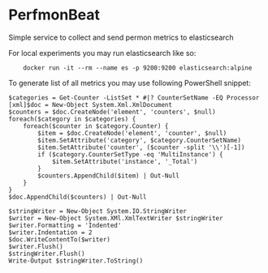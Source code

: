 PerfmonBeat
===========

Simple service to collect and send permon metrics to elasticsearch

For local experiments you may run elasticsearch like so:

```
	docker run -it --rm --name es -p 9200:9200 elasticsearch:alpine
```

To generate list of all metrics you may use following PowerShell snippet:

```
$categories = Get-Counter -ListSet * #|? CounterSetName -EQ Processor
[xml]$doc = New-Object System.Xml.XmlDocument
$counters = $doc.CreateNode('element', 'counters', $null)
foreach($category in $categories) {
    foreach($counter in $category.Counter) {
        $item = $doc.CreateNode('element', 'counter', $null)
        $item.SetAttribute('category', $category.CounterSetName)
        $item.SetAttribute('counter', ($counter -split '\\')[-1])
        if ($category.CounterSetType -eq 'MultiInstance') {
            $item.SetAttribute('instance', '_Total')
        }
        $counters.AppendChild($item) | Out-Null
    }
}
$doc.AppendChild($counters) | Out-Null

$stringWriter = New-Object System.IO.StringWriter
$writer = New-Object System.XMl.XmlTextWriter $stringWriter
$writer.Formatting = 'Indented'
$writer.Indentation = 2
$doc.WriteContentTo($writer)
$writer.Flush()
$stringWriter.Flush()
Write-Output $stringWriter.ToString()
```

